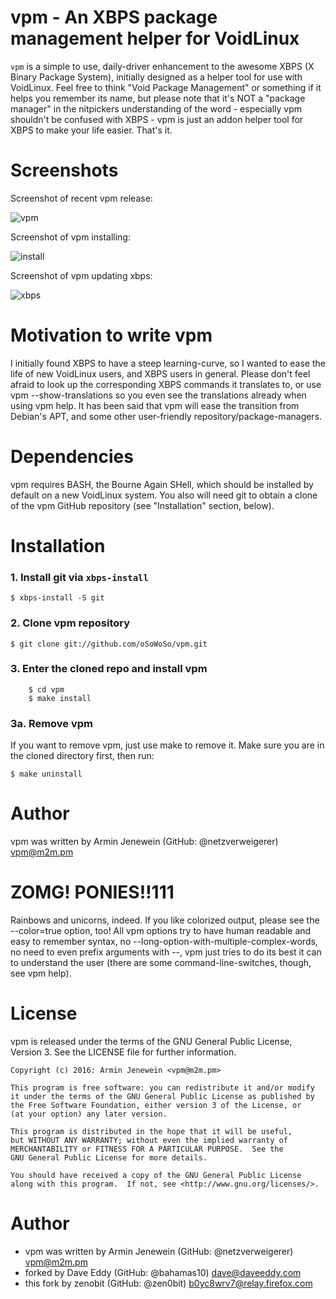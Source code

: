 # vpm - An XBPS package management helper for VoidLinux

`vpm` is a simple to use, daily-driver enhancement to the awesome XBPS (X Binary
Package System), initially designed as a helper tool for use with VoidLinux.
Feel free to think "Void Package Management" or something if it helps you
remember its name, but please note that it's NOT a "package manager" in the
nitpickers understanding of the word - especially vpm shouldn't be confused with
XBPS - vpm is just an addon helper tool for XBPS to make your life easier.
That's it.

# Screenshots

Screenshot of recent vpm release:

![vpm](https://raw.githubusercontent.com/oSoWoSo/vpm/master/screenshots/vpm.png)

Screenshot of vpm installing:

![install](https://raw.githubusercontent.com/oSoWoSo/vpm/master/screenshots/vpmINSTALL.png)

Screenshot of vpm updating xbps:

![xbps](https://raw.githubusercontent.com/oSoWoSo/vpm/master/screenshots/vpmXBPS.png)

# Motivation to write vpm

I initially found XBPS to have a steep learning-curve, so I wanted to ease the
life of new VoidLinux users, and XBPS users in general. Please don't feel afraid
to look up the corresponding XBPS commands it translates to, or use vpm
--show-translations so you even see the translations already when using vpm
help. It has been said that vpm will ease the transition from Debian's APT, and
some other user-friendly repository/package-managers.

# Dependencies

vpm requires BASH, the Bourne Again SHell, which should be installed by default
on a new VoidLinux system. You also will need git to obtain a clone of the vpm
GitHub repository (see "Installation" section, below).

# Installation

### 1. Install git via `xbps-install`

    $ xbps-install -S git

### 2. Clone vpm repository

    $ git clone git://github.com/oSoWoSo/vpm.git

### 3. Enter the cloned repo and install vpm

        $ cd vpm
        $ make install
        
### 3a. Remove vpm

If you want to remove vpm, just use make to remove it. Make sure you are in the cloned directory first, then run:

    $ make uninstall

# Author
vpm was written by Armin Jenewein (GitHub: @netzverweigerer) <vpm@m2m.pm>

# ZOMG! PONIES!!111

Rainbows and unicorns, indeed. If you like colorized output, please see the
--color=true option, too! All vpm options try to have human readable and easy to
remember syntax, no --long-option-with-multiple-complex-words, no need to even
prefix arguments with --, vpm just tries to do its best it can to understand the
user (there are some command-line-switches, though, see vpm help).

# License

vpm is released under the terms of the GNU General Public License,
Version 3. See the LICENSE file for further information.

```
Copyright (c) 2016: Armin Jenewein <vpm@m2m.pm>

This program is free software: you can redistribute it and/or modify
it under the terms of the GNU General Public License as published by
the Free Software Foundation, either version 3 of the License, or
(at your option) any later version.

This program is distributed in the hope that it will be useful,
but WITHOUT ANY WARRANTY; without even the implied warranty of
MERCHANTABILITY or FITNESS FOR A PARTICULAR PURPOSE.  See the
GNU General Public License for more details.

You should have received a copy of the GNU General Public License
along with this program.  If not, see <http://www.gnu.org/licenses/>.
```

# Author

- vpm was written by Armin Jenewein (GitHub: @netzverweigerer) <vpm@m2m.pm>
- forked by Dave Eddy (GitHub: @bahamas10) <dave@daveeddy.com>
- this fork by zenobit (GitHub: @zen0bit) <b0yc8wrv7@relay.firefox.com>
